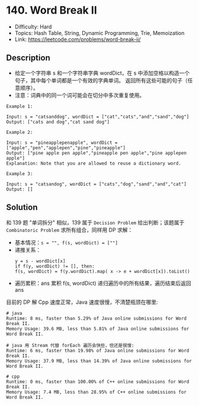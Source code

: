 # 140. Word Break II

- Difficulty: Hard
- Topics: Hash Table, String, Dynamic Programming, Trie, Memoization
- Link: https://leetcode.com/problems/word-break-ii/

## Description

- 给定一个字符串 s 和一个字符串字典 wordDict，在 s 中添加空格以构造一个句子，其中每个单词都是一个有效的字典单词。 返回所有这些可能的句子（任意顺序）。
- 注意：词典中的同一个词可能会在切分中多次重复使用。

```shell
Example 1:

Input: s = "catsanddog", wordDict = ["cat","cats","and","sand","dog"]
Output: ["cats and dog","cat sand dog"]

Example 2:

Input: s = "pineapplepenapple", wordDict = ["apple","pen","applepen","pine","pineapple"]
Output: ["pine apple pen apple","pineapple pen apple","pine applepen apple"]
Explanation: Note that you are allowed to reuse a dictionary word.

Example 3:

Input: s = "catsandog", wordDict = ["cats","dog","sand","and","cat"]
Output: []
```

## Solution

和 139 题 "单词拆分" 相似，139 属于 `Decision Problem` 给出判断；该题属于 `Combinatoric Problem` 求所有组合，同样用 DP 求解：

- 基本情况：`s = "", f(s, wordDict) = [""]`
- 递推关系：
  ```shell
  y = s - wordDict[x]
  if f(y, wordDict) != [], then:
  f(s, wordDict) = f(y.wordDict).map( x -> e + wordDict[x]).toList()
  ```
- 遍历累积：ans 累积 f(s, wordDict) 递归遍历中的所有结果，遍历结束后返回 ans

目前的 DP 解 Cpp 速度正常，Java 速度很慢，不清楚瓶颈在哪里:

```shell
# java
Runtime: 8 ms, faster than 5.29% of Java online submissions for Word Break II.
Memory Usage: 39.6 MB, less than 5.81% of Java online submissions for Word Break II.

# java 用 Stream 代替 forEach 遍历会快些，但还是很慢:
Runtime: 6 ms, faster than 19.98% of Java online submissions for Word Break II.
Memory Usage: 37.9 MB, less than 14.39% of Java online submissions for Word Break II.

# cpp
Runtime: 0 ms, faster than 100.00% of C++ online submissions for Word Break II.
Memory Usage: 7.4 MB, less than 28.95% of C++ online submissions for Word Break II.
```
